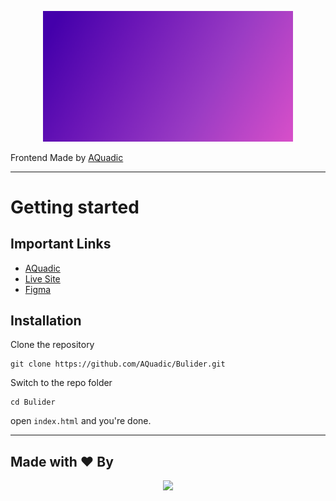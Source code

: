 <p align="center"><a href="https://aquadic.github.io/Bulider" target="_blank"><img src="./images/back2.webp" width="400"></a></p>

Frontend Made by [AQuadic](https://aquadic.com)

----------

# Getting started

## Important Links

- [AQuadic](https://aquadic.com)
- [Live Site](https://aquadic.github.io/Bulider)
- [Figma](https://www.figma.com/file/cGHHiWAujDg7TtZarCjuxq/Landing-Page-Bulider)

## Installation

Clone the repository

    git clone https://github.com/AQuadic/Bulider.git

Switch to the repo folder

    cd Bulider

open `index.html` and you're done.

----------

## Made with ♥ By

<p align="center"><a href="https://AQuadic.com" target="_blank"><img src="https://AQuadic.com/img/logo.svg" width="200"></a></p>
